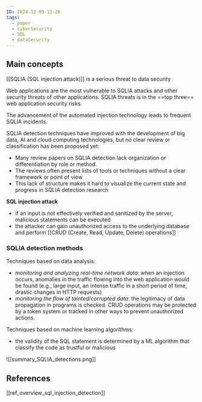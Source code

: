 ```yaml
---
ID: 2024-12-09-13:28
tags:
  - paper
  - cyberSecurity
  - SQL
  - dataSecurity
---
```

## Main concepts
[[SQLIA (SQL injection attack)]] is a serious threat to data security

Web applications are the most vulnerable to SQLIA attacks and other security threats of other applications. SQLIA threats is in the ==top three== web application security risks.

The advancement of the automated injection technology leads to frequent SQLIA incidents.

SQLIA detection techniques have improved with the development of big data, AI and cloud computing technologies, but no clear review or classification has been proposed yet:
- Many review papers on SQLIA detection lack organization or differentiation by role or method.
- The reviews often present lists of tools or techniques without a clear framework or point of view
- This lack of structure makes it hard to visualize the current state and progress in SQLIA detection research

**SQL injection attack**
- if an input is not effectively verified and sanitized by the server, malicious statements can be executed
- the attacker can gain unauthorized access to the underlying database and perform [[CRUD (Create, Read, Update, Delete) operations]]

### **SQLIA detection methods**

Techniques based on data analysis:
- *monitoring and analyzing real-time network data*: when an injection occurs, anomalies in the traffic flowing into the web application would be found (e.g., large input, an intense traffic in a short period of time, drastic changes in HTTP requests)
- *monitoring the flow of tainted/corrupted data*: the legitimacy of data propagation in programs is checked. CRUD operations may be protected by a token system or tracked in other ways to prevent unauthorized actions.

Techniques based on machine learning algorithms:
- the validity of the SQL statement is determined by a ML algorithm that classify the code as trustful or malicious

![[summary_SQLIA_detections.png]]

## References
[[ref_overview_sql_injection_detection]]